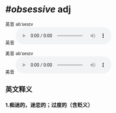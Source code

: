 # ***\#obsessive*** adj
英音 əbˈsesɪv  
英音
<audio src="./media/obsessive1_AAC.aac" controls="controls"></audio>

美音 əbˈsesɪv  
美音
<audio src="./media/obsessive2_AAC.aac" controls="controls"></audio>



  

英文释义
---
### 1.**痴迷的，迷恋的；过度的（含贬义）**  



